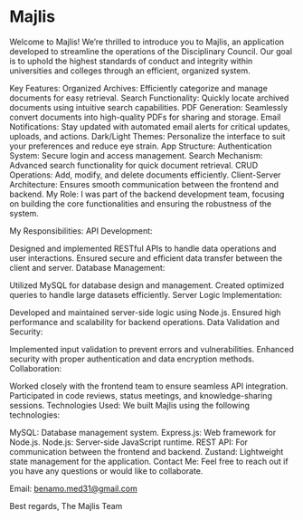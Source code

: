 # Majlis
Welcome to Majlis!
We’re thrilled to introduce you to Majlis, an application developed to streamline the operations of the Disciplinary Council. Our goal is to uphold the highest standards of conduct and integrity within universities and colleges through an efficient, organized system.

Key Features:
Organized Archives: Efficiently categorize and manage documents for easy retrieval.
Search Functionality: Quickly locate archived documents using intuitive search capabilities.
PDF Generation: Seamlessly convert documents into high-quality PDFs for sharing and storage.
Email Notifications: Stay updated with automated email alerts for critical updates, uploads, and actions.
Dark/Light Themes: Personalize the interface to suit your preferences and reduce eye strain.
App Structure:
Authentication System: Secure login and access management.
Search Mechanism: Advanced search functionality for quick document retrieval.
CRUD Operations: Add, modify, and delete documents efficiently.
Client-Server Architecture: Ensures smooth communication between the frontend and backend.
My Role:
I was part of the backend development team, focusing on building the core functionalities and ensuring the robustness of the system.

My Responsibilities:
API Development:

Designed and implemented RESTful APIs to handle data operations and user interactions.
Ensured secure and efficient data transfer between the client and server.
Database Management:

Utilized MySQL for database design and management.
Created optimized queries to handle large datasets efficiently.
Server Logic Implementation:

Developed and maintained server-side logic using Node.js.
Ensured high performance and scalability for backend operations.
Data Validation and Security:

Implemented input validation to prevent errors and vulnerabilities.
Enhanced security with proper authentication and data encryption methods.
Collaboration:

Worked closely with the frontend team to ensure seamless API integration.
Participated in code reviews, status meetings, and knowledge-sharing sessions.
Technologies Used:
We built Majlis using the following technologies:

MySQL: Database management system.
Express.js: Web framework for Node.js.
Node.js: Server-side JavaScript runtime.
REST API: For communication between the frontend and backend.
Zustand: Lightweight state management for the application.
Contact Me:
Feel free to reach out if you have any questions or would like to collaborate.

Email: benamo.med31@gmail.com

Best regards,
The Majlis Team
